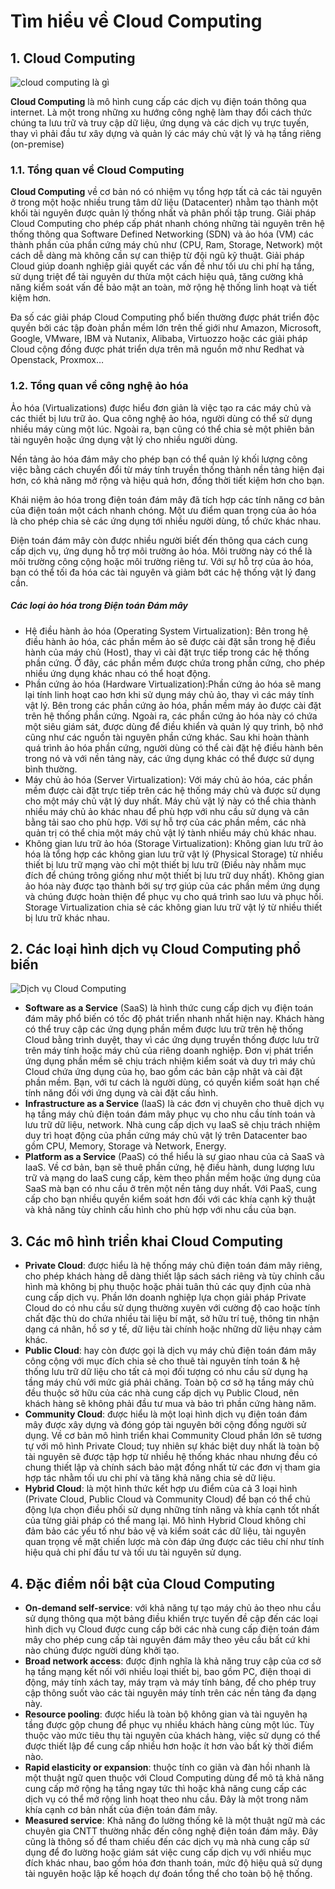 # Tìm hiểu về Cloud Computing

## 1. Cloud Computing

![cloud computing là gì](https://blog.hostvn.net/wp-content/uploads/2021/11/cloud-computing.jpeg)

**Cloud Computing** là mô hình cung cấp các dịch vụ điện toán thông qua internet. Là một trong những xu hướng công nghệ làm thay đổi cách thức chúng ta lưu trữ và truy cập dữ liệu, ứng dụng và các dịch vụ trực tuyến, thay vì phải đầu tư xây dựng và quản lý các máy chủ vật lý và hạ tầng riêng (on-premise)

### 1.1. Tổng quan về Cloud Computing

**Cloud Computing** về cơ bản nó có nhiệm vụ tổng hợp tất cả các tài nguyên ở trong một hoặc nhiều trung tâm dữ liệu (Datacenter) nhằm tạo thành một khối tài nguyên được quản lý thống nhất và phân phối tập trung. Giải pháp Cloud Computing cho phép cấp phát nhanh chóng những tài nguyên trên hệ thống thông qua Software Defined Networking (SDN) và ảo hóa (VM) các thành phần của phần cứng máy chủ như (CPU, Ram, Storage, Network) một cách dễ dàng mà không cần sự can thiệp từ đội ngũ kỹ thuật. Giải pháp Cloud giúp doanh nghiệp giải quyết các vấn đề như tối ưu chi phí hạ tầng, sử dụng triệt để tài nguyên dư thừa một cách hiệu quả, tăng cường khả năng kiểm soát vấn đề bảo mật an toàn, mở rộng hệ thống linh hoạt và tiết kiệm hơn.

Đa số các giải pháp Cloud Computing phổ biến thường được phát triển độc quyền bởi các tập đoàn phần mềm lớn trên thế giới như Amazon, Microsoft, Google, VMware, IBM và Nutanix, Alibaba, Virtuozzo hoặc các giải pháp Cloud cộng đồng được phát triển dựa trên mã nguồn mở như Redhat và Openstack, Proxmox…

### 1.2. Tổng quan về công nghệ ảo hóa

Ảo hóa (Virtualizations) được hiểu đơn giản là việc tạo ra các máy chủ và các thiết bị lưu trữ ảo. Qua công nghệ ảo hóa, người dùng có thể sử dụng nhiều máy cùng một lúc. Ngoài ra, bạn cũng có thể chia sẻ một phiên bản tài nguyên hoặc ứng dụng vật lý cho nhiều người dùng.

 Nền tảng ảo hóa đám mây cho phép bạn có thể quản lý khối lượng công việc bằng cách chuyển đổi từ máy tính truyền thống thành nền tảng hiện đại hơn, có khả năng mở rộng và hiệu quả hơn, đồng thời tiết kiệm hơn cho bạn.

 Khái niệm ảo hóa trong điện toán đám mây đã tích hợp các tính năng cơ bản của điện toán một cách nhanh chóng. Một ưu điểm quan trọng của ảo hóa là cho phép chia sẻ các ứng dụng tới nhiều người dùng, tổ chức khác nhau.

 Điện toán đám mây còn được nhiều người biết đến thông qua cách cung cấp dịch vụ, ứng dụng hỗ trợ môi trường ảo hóa. Môi trường này có thể là môi trường công cộng hoặc môi trường riêng tư. Với sự hỗ trợ của ảo hóa, bạn có thể tối đa hóa các tài nguyên và giảm bớt các hệ thống vật lý đang cần.

##### Các loại ảo hóa trong Điện toán Đám mây

- Hệ điều hành ảo hóa (Operating System Virtualization): Bên trong hệ điều hành ảo hóa, các phần mềm ảo sẽ được cài đặt sẵn trong hệ điều hành của máy chủ (Host), thay vì cài đặt trực tiếp trong các hệ thống phần cứng. Ở đây, các phần mềm được chứa trong phần cứng, cho phép nhiều ứng dụng khác nhau có thể hoạt động.
-  Phần cứng ảo hóa (Hardware Virtualization):Phần cứng ảo hóa sẽ mang lại tính linh hoạt cao hơn khi sử dụng máy chủ ảo, thay vì các máy tính vật lý. Bên trong các phần cứng ảo hóa, phần mềm máy ảo được cài đặt trên hệ thống phần cứng. Ngoài ra, các phần cứng ảo hóa này có chứa một siêu giám sát, được dùng để điều khiển và quản lý quy trình, bộ nhớ cũng như các nguồn tài nguyên phần cứng khác. Sau khi hoàn thành quá trình ảo hóa phần cứng, người dùng có thể cài đặt hệ điều hành bên trong nó và với nền tảng này, các ứng dụng khác có thể được sử dụng bình thường.
-  Máy chủ ảo hóa (Server Virtualization): Với máy chủ ảo hóa, các phần mềm được cài đặt trực tiếp trên các hệ thống máy chủ và được sử dụng cho một máy chủ vật lý duy nhất. Máy chủ vật lý này có thể chia thành nhiều máy chủ ảo khác nhau để phù hợp với nhu cầu sử dụng và cân bằng tải sao cho phù hợp. Với sự hỗ trợ của các phần mềm, các nhà quản trị có thể chia một máy chủ vật lý tành nhiều máy chủ khác nhau.
-  Không gian lưu trữ ảo hóa (Storage Virtualization): Không gian lưu trữ ảo hóa là tổng hợp các không gian lưu trữ vật lý (Physical Storage) từ nhiều thiết bị lưu trữ mạng vào chỉ một thiết bị lưu trữ (Điều này nhằm mục đích để chúng trông giống như một thiết bị lưu trữ duy nhất). Không gian ảo hóa này được tạo thành bởi sự trợ giúp của các phần mềm ứng dụng và chúng được hoàn thiện để phục vụ cho quá trình sao lưu và phục hồi. Storage Virtualization chia sẻ các không gian lưu trữ vật lý từ nhiều thiết bị lưu trữ khác nhau.

## 2. Các loại hình dịch vụ Cloud Computing phổ biến

![Dịch vụ Cloud Computing](https://blog.hostvn.net/wp-content/uploads/2021/11/cloud-computing-type.jpeg)

- **Software as a Service** (SaaS) là hình thức cung cấp dịch vụ điện toán đám mây phổ biến có tốc độ phát triển nhanh nhất hiện nay. Khách hàng có thể truy cập các ứng dụng phần mềm được lưu trữ trên hệ thống Cloud bằng trình duyệt, thay vì các ứng dụng truyền thống được lưu trữ trên máy tính hoặc máy chủ của riêng doanh nghiệp. Đơn vị phát triển ứng dụng phần mềm sẽ chịu trách nhiệm kiểm soát và duy trì máy chủ Cloud chứa ứng dụng của họ, bao gồm các bản cập nhật và cài đặt phần mềm. Bạn, với tư cách là người dùng, có quyền kiểm soát hạn chế tính năng đối với ứng dụng và cài đặt cấu hình.
- **Infrastructure as a Service** (IaaS) là các đơn vị chuyên cho thuê dịch vụ hạ tầng máy chủ điện toán đám mây phục vụ cho nhu cầu tính toán và lưu trữ dữ liệu, network. Nhà cung cấp dịch vụ IaaS sẽ chịu trách nhiệm duy trì hoạt động của phần cứng máy chủ vật lý trên Datacenter bao gồm CPU, Memory, Storage và Network, Energy.
- **Platform as a Service** (PaaS) có thể hiểu là sự giao nhau của cả SaaS và IaaS. Về cơ bản, bạn sẽ thuê phần cứng, hệ điều hành, dung lượng lưu trữ và mạng do IaaS cung cấp, kèm theo phần mềm hoặc ứng dụng của SaaS mà bạn có nhu cầu ở trên một nền tảng duy nhất. Với PaaS, cung cấp cho bạn nhiều quyền kiểm soát hơn đối với các khía cạnh kỹ thuật và khả năng tùy chỉnh cấu hình cho phù hợp với nhu cầu của bạn.

## 3. Các mô hình triển khai Cloud Computing

- **Private Cloud**: được hiểu là hệ thống máy chủ điện toán đám mây riêng, cho phép khách hàng dễ dàng thiết lập sách sách riêng và tùy chỉnh cấu hình mà không bị phụ thuộc hoặc phải tuân thủ các quy định của nhà cung cấp dịch vụ. Phần lớn doanh nghiệp lựa chọn giải pháp Private Cloud do có nhu cầu sử dụng thường xuyên với cường độ cao hoặc tính chất đặc thù do chứa nhiều tài liệu bí mật, sở hữu trí tuệ, thông tin nhận dạng cá nhân, hồ sơ y tế, dữ liệu tài chính hoặc những dữ liệu nhạy cảm khác.
- **Public Cloud**: hay còn được gọi là dịch vụ máy chủ điện toán đám mây công cộng với mục đích chia sẻ cho thuê tài nguyên tính toán & hệ thống lưu trữ dữ liệu cho tất cả mọi đối tượng có nhu cầu sử dụng hạ tầng máy chủ với mức giá phải chăng. Toàn bộ cơ sở hạ tầng máy chủ đều thuộc sở hữu của các nhà cung cấp dịch vụ Public Cloud, nên khách hàng sẽ không phải đầu tư mua và bảo trì phần cứng hàng năm.
- **Community Cloud**: được hiểu là một loại hình dịch vụ điện toán đám mây được xây dựng và đóng góp tài nguyên bởi cộng đồng người sử dụng. Về cơ bản mô hình triển khai Community Cloud phần lớn sẽ tương tự với mô hình Private Cloud; tuy nhiên sự khác biệt duy nhất là toàn bộ tài nguyên sẽ được tập hợp từ nhiều hệ thống khác nhau nhưng đều có chung thiết lập và chính sách bảo mật đồng nhất từ các đơn vị tham gia hợp tác nhằm tối ưu chi phí và tăng khả năng chia sẻ dữ liệu.
- **Hybrid Cloud**: là một hình thức kết hợp ưu điểm của cả 3 loại hình (Private Cloud, Public Cloud và Community Cloud) để bạn có thể chủ động lựa chọn điều phối sử dụng những tính năng và khía cạnh tốt nhất của từng giải pháp có thể mang lại. Mô hình Hybrid Cloud không chỉ đảm bảo các yếu tố như bảo vệ và kiểm soát các dữ liệu, tài nguyên quan trọng về mặt chiến lược mà còn đáp ứng được các tiêu chí như tính hiệu quả chi phí đầu tư và tối ưu tài nguyên sử dụng.

## 4. Đặc điểm nổi bật của Cloud Computing

- **On-demand self-service**: với khả năng tự tạo máy chủ ảo theo nhu cầu sử dụng thông qua một bảng điều khiển trực tuyến đề cập đến các loại hình dịch vụ Cloud được cung cấp bởi các nhà cung cấp điện toán đám mây cho phép cung cấp tài nguyên đám mây theo yêu cầu bất cứ khi nào chúng được người dùng khởi tạo. 
- **Broad network access**: được định nghĩa là khả năng truy cập của cơ sở hạ tầng mạng kết nối với nhiều loại thiết bị, bao gồm PC, điện thoại di động, máy tính xách tay, máy trạm và máy tính bảng, để cho phép truy cập thông suốt vào các tài nguyên máy tính trên các nền tảng đa dạng này.
- **Resource pooling**: được hiểu là toàn bộ không gian và tài nguyên hạ tầng được gộp chung để phục vụ nhiều khách hàng cùng một lúc. Tùy thuộc vào mức tiêu thụ tài nguyên của khách hàng, việc sử dụng có thể được thiết lập để cung cấp nhiều hơn hoặc ít hơn vào bất kỳ thời điểm nào.
- **Rapid elasticity or expansion**: thuộc tính co giãn và đàn hồi nhanh là một thuật ngữ quen thuộc với Cloud Computing dùng để mô tả khả năng cung cấp mở rộng hạ tầng ngay tức thì hoặc khả năng cung cấp các dịch vụ có thể mở rộng linh hoạt theo nhu cầu. Đây là một trong năm khía cạnh cơ bản nhất của điện toán đám mây.
- **Measured service**: Khả năng đo lường thống kê là một thuật ngữ mà các chuyên gia CNTT thường nhắc đến công nghệ điện toán đám mây. Đây cũng là thông số để tham chiếu đến các dịch vụ mà nhà cung cấp sử dụng để đo lường hoặc giám sát việc cung cấp dịch vụ với nhiều mục đích khác nhau, bao gồm hóa đơn thanh toán, mức độ hiệu quả sử dụng tài nguyên hoặc lập kế hoạch dự đoán tổng thể cho toàn bộ hệ thống.